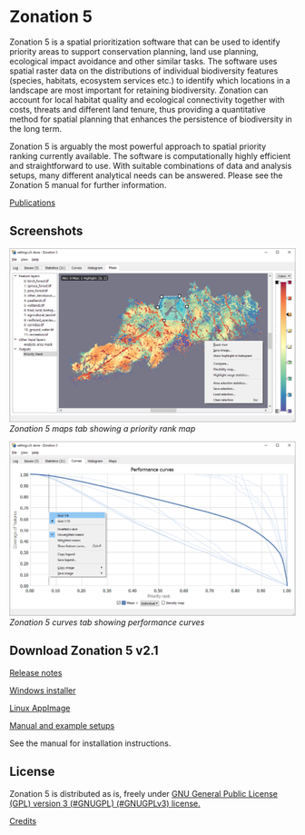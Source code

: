 # Zonation 5

Zonation 5 is a spatial prioritization software that can be used to identify priority areas to support conservation planning, land use planning, ecological impact avoidance and other similar tasks. The software uses spatial raster data on the distributions of individual biodiversity features (species, habitats, ecosystem services etc.) to identify which locations in a landscape are most important for retaining biodiversity. Zonation can account for local habitat quality and ecological connectivity together with costs, threats and different land tenure, thus providing a quantitative method for spatial planning that enhances the persistence of biodiversity in the long term.

Zonation 5 is arguably the most powerful approach to spatial priority ranking currently available. The software is computationally highly efficient and straightforward to use. With suitable combinations of data and analysis setups, many different analytical needs can be answered. Please see the Zonation 5 manual for further information.

[Publications](publications.md)

## Screenshots

[![Screenshot](screenshot1.png)](screenshot1.png)
*Zonation 5 maps tab showing a priority rank map*

[![Screenshot](screenshot2.png)](screenshot2.png)
*Zonation 5 curves tab showing performance curves*

## Download Zonation 5 v2.1

[Release notes](https://github.com/zonationteam/Zonation5/releases/latest)

[Windows installer](https://github.com/zonationteam/Zonation5/releases/latest/download/Zonation5_Windows.zip)

[Linux AppImage](https://github.com/zonationteam/Zonation5/releases/latest/download/Zonation5_Linux.zip)

[Manual and example setups](https://github.com/zonationteam/Zonation5/releases/download/v2.0/manual_and_example_setups.zip)

See the manual for installation instructions.

## License
Zonation 5 is distributed as is, freely under [GNU General Public License (GPL) version 3 (#GNUGPL) (#GNUGPLv3) license.](https://www.gnu.org/licenses/gpl-3.0.html)

[Credits](credits.md)

